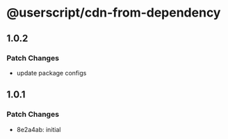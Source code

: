 # @userscript/cdn-from-dependency

## 1.0.2

### Patch Changes

- update package configs

## 1.0.1

### Patch Changes

- 8e2a4ab: initial
